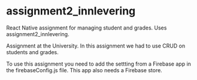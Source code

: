 # assignment2_innlevering
React Native assignment for managing student and grades. Uses assignment2_innlevering.

Assignment at the University. In this assignment we had to use CRUD on students and grades.

To use this assignment you need to add the settting from a Firebase app in the firebaseConfig.js file. This app also needs a Firebase store.

